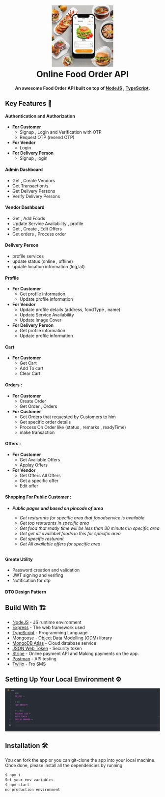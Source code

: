 <h1 align="center">
  <br>
  <img src="https://github.com/aboodmagdy1/Online-Food-Order-API/blob/main/images/online_food_order_app.png" alt="Food App image" width="200">
  <br>
  Online Food Order API

  <br>
</h1>

<h4 align="center">An awesome Food Order API built on top of <a href="https://nodejs.org/en/" target="_blank">NodeJS</a> , <a href="https://www.typescriptlang.org/" target="_blank">TypeScript</a>.</h4>

## Key Features 📝

#### Authentication and Authorization
  - **For Customer**
    - Signup , Login and Verification with OTP
    - Request OTP (resend OTP)
  - **For Vendor** 
    - Login 
  - **For Delivery Person**
    - Signup , login  


#### Admin Dashboard
  - Get , Create Vendors
  - Get Transaction/s
  - Get Delivery Persons 
  - Verify Delivery Persons

#### Vendor Dashboard
  - Get , Add Foods
  - Update Service Availability , profile
  - Get , Create , Edit Offers 
  - Get orders , Process order 


#### Delivery Person 
  -  profile services 
  - update status (online , offline)
  - update location information (lng,lat) 
  


#### Profile 
  - **For Customer**
      - Get profile information
      - Update profile information
  - **For Vendor**
      - Update profile details (address, foodType , name)
      - Update Service Availability
      - Update Image Cover 
  - **For Delivery Person**
      - Get profile information
      - Update profile information

#### Cart  
  - **For Customer** 
    - Get Cart 
    - Add To cart 
    - Clear Cart

#### Orders :
   - **For Customer** 
      - Create Order 
      - Get Order , Orders 
   - **For Customer** 
      - Get Orders that requested by Customers to him  
      - Get specific order details
      - Process On Order like (status , remarks , readyTime)
      - make  transaction 
#### Offers :
  - **For Customer** 
      - Get Available Offers
      - Applay Offers 
  - **For Vendor** 
      - Get Offers All Offers 
      - Get a specific offer 
      - Edit offer

#### Shopping For Public Customer  :  
  - **<h6> Public pages and  based on pincode of area**
    -  Get  resturants for specific area that fooodservice is available
    -  Get top resturants  in specific area
    -  Get food that ready time will be less than 30 minutes in specific area
    -  Get get all availabel foods in this for specific area
    -  Get specific resturant  
    -  Get All available offers for specific area

#### Greate Utility 
  - Password creation and validation
  - JWT signing and verifing 
  - Notification for otp 
      
    
#### DTO Design Pattern

## Build With 🏗️

* [NodeJS](https://nodejs.org/en/) - JS runtime environment
* [Express](http://expressjs.com/) - The web framework used
* [TypeScript](https://www.typescriptlang.org/) - Programming Language
* [Mongoose](https://mongoosejs.com/) - Object Data Modelling (ODM) library
* [MongoDB Atlas](https://www.mongodb.com/cloud/atlas) - Cloud database service
* [JSON Web Token](https://jwt.io/) - Security token
* [Stripe](https://stripe.com/) - Online payment API and Making payments on the app.
* [Postman](https://www.getpostman.com/) - API testing 
* [Twilio](https://www.twilio.com/en-us) - Fro SMS 







## Setting Up Your Local Environment ⚙️
![demo-env-file](https://github.com/aboodmagdy1/Online-Food-Order-API/blob/main/images/local-env.png)


## Installation 🛠️
You can fork the app or you can git-clone the app into your local machine. Once done, please install all the
dependencies by running
```
$ npm i
Set your env variables
$ npm start 
no production environment


